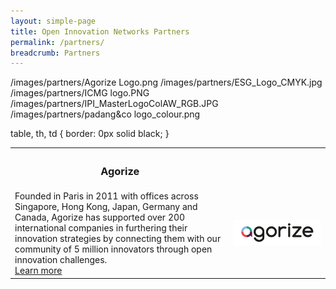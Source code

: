 ```yaml
---
layout: simple-page
title: Open Innovation Networks Partners
permalink: /partners/
breadcrumb: Partners
---
```

/images/partners/Agorize Logo.png
/images/partners/ESG_Logo_CMYK.jpg
/images/partners/ICMG logo.PNG
/images/partners/IPI_MasterLogoColAW_RGB.JPG
/images/partners/padang&co logo_colour.png

table, th, td {
  border: 0px solid black;
}
<table style="width:100%">
  <tr>
    <th><h3>Agorize</h3></th>
    <th></th>
    
  </tr>
  <tr>
    <td>Founded in Paris in 2011 with offices across Singapore, Hong Kong, Japan, Germany and Canada, Agorize has supported over 200 international companies in furthering their innovation strategies by connecting them with our community of 5 million innovators through open innovation challenges.<br><a href="https://www.agorize.com/en" target="_blank">Learn more</a></td>
    <td><img src="/images/partners/Agorize Logo.png" alt="1"></td>
  </tr>
</table>
